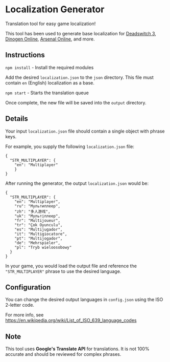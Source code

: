 # Localization Generator

Translation tool for easy game localization!

This tool has been used to generate base localization for [Deadswitch 3](https://deadswitch3.com), [Dinogen Online](https://dinogenonline.com), [Arsenal Online](https://arsenalonline.net), and more.

## Instructions

`npm install` - Install the required modules

Add the desired `localization.json` to the `json` directory. This file must contain `en` (English) localization as a base.

`npm start` - Starts the translation queue

Once complete, the new file will be saved into the `output` directory.

## Details

Your input `localization.json` file should contain a single object with phrase keys.

For example, you supply the following `localization.json` file:

    {
      "STR_MULTIPLAYER": {
        "en": "Multiplayer"
        }
    }

After running the generator, the output `localization.json` would be:

    {
      "STR_MULTIPLAYER": {
        "en": "Multiplayer",
        "ru": "Мультиплеер",
        "zh": "多人游戏",
        "uk": "Мультіплеер",
        "fr": "Multijoueur",
        "tr": "Çok Oyunculu",
        "es": "Multijugador",
        "it": "Multigiocatore",
        "pt": "Multijogador",
        "de": "Mehrspieler",
        "pl": "Tryb wieloosobowy"
      }
    }

In your game, you would load the output file and reference the `"STR_MULTIPLAYER"` phrase to use the desired language.

## Configuration

You can change the desired output languages in `config.json` using the ISO 2-letter code.

For more info, see https://en.wikipedia.org/wiki/List_of_ISO_639_language_codes

## Note

This tool uses **Google's Translate API** for translations. It is not 100% accurate and should be reviewed for complex phrases.
